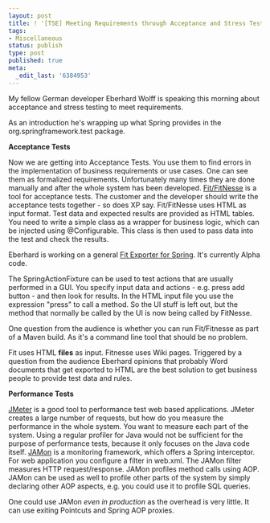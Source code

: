 ```yaml
---
layout: post
title: ! '[TSE] Meeting Requirements through Acceptance and Stress Testing'
tags:
- Miscellaneous
status: publish
type: post
published: true
meta:
  _edit_last: '6384953'
---
```

<p>My fellow German developer Eberhard Wolff is speaking this morning about acceptance and stress testing to meet requirements.</p>

<p>As an introduction he's wrapping up what Spring provides in the org.springframework.test package.</p>

<p><strong>Acceptance Tests</strong></p>

<p>Now we are getting into Acceptance Tests. You use them to find errors in the implementation of business requirements or use cases. One can see them as formalized requirements. Unfortunately many times they are done manually and after the whole system has been developed. <a href="http://fitnesse.org/">Fit/FitNesse</a> is a tool for acceptance tests. The customer and the developer should write the acceptance tests together - so does XP say. Fit/FitNesse uses HTML as input format. Test data and expected results are provided as HTML tables. You need to write a simple class as a wrapper for business logic, which can be injected using @Configurable. This class is then used to pass data into the test and check the results.</p>

<p>Eberhard is working on a general <a href="https://spring-fitnesse.dev.java.net/">Fit Exporter for Spring</a>. It's currently Alpha code.</p>

<p>The SpringActionFixture can be used to test actions that are usually performed in a GUI. You specify input data and actions - e.g. press add button - and then look for results. In the HTML input file you use the expression "press" to call a method. So the UI stuff is left out, but the method that normally be called by the UI is now being called by FitNesse.</p>

<p>One question from the audience is whether you can run Fit/Fitnesse as part of a Maven build. As it's a command line tool that should be no problem.</p>

<p>Fit uses HTML <strong>files</strong> as input. Fitnesse uses Wiki pages. Triggered by a question from the audience Eberhard opinions that probably Word documents that get exported to HTML are the best solution to get business people to provide test data and rules.</p>

<p><strong>Performance Tests</strong></p>

<p><a href="http://jakarta.apache.org/jmeter/">JMeter</a> is a good tool to performance test web based applications. JMeter creates a large number of requests, but how do you measure the performance in the whole system. You want to measure each part of the system. Using a regular profiler for Java would not be sufficient for the purpose of performance tests, because it only focuses on the Java code itself. <a href="http://jamonapi.sourceforge.net/">JAMon</a> is a monitoring framework, which offers a Spring interceptor. For web application you configure a filter in web.xml. The JAMon filter measures HTTP request/response. JAMon profiles method calls using AOP. JAMon can be used as well to profile other parts of the system by simply declaring other AOP aspects, e.g. you could use it to profile SQL queries.</p>

<p>One could use JAMon <em>even in production</em> as the overhead is very little. It can use exiting Pointcuts and Spring AOP proxies. </p>

